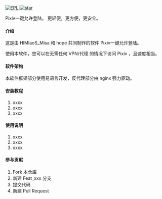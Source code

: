 <a href="http://epl.eyuyan.com/"><img src="https://img.shields.io/badge/Language-EPL-green.svg" alt="EPL" /> </a><a href='https://gitee.com/himlaos_misa/OneKeyPixivLogin'><img src='https://gitee.com/himlaos_misa/OneKeyPixivLogin/badge/star.svg?theme=dark' alt='star' /></a>

Pixiv一键允许登陆， 更轻便，更方便，更安全。

#### 介绍
这是由 HIMlaoS_Misa 和 hope 共同制作的软件 Pixiv一键允许登陆。

使用本软件，您可以在无需任何 VPN/代理 的情况下访问 Pixiv ，且速度相当。

#### 软件架构

本软件框架部分使用易语言开发，反代理部分由 nginx 强力驱动。

#### 安装教程

1.  xxxx
2.  xxxx
3.  xxxx

#### 使用说明

1.  xxxx
2.  xxxx
3.  xxxx

#### 参与贡献

1.  Fork 本仓库
2.  新建 Feat_xxx 分支
3.  提交代码
4.  新建 Pull Request

